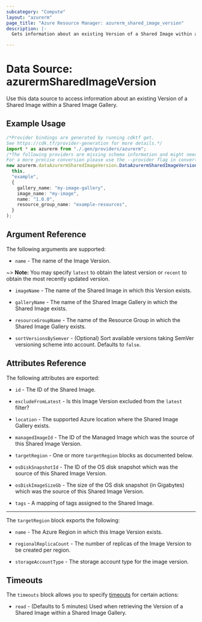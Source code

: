 ```yaml
---
subcategory: "Compute"
layout: "azurerm"
page_title: "Azure Resource Manager: azurerm_shared_image_version"
description: |-
  Gets information about an existing Version of a Shared Image within a Shared Image Gallery.

---
```


# Data Source: azurermSharedImageVersion

Use this data source to access information about an existing Version of a Shared Image within a Shared Image Gallery.

## Example Usage

```typescript
/*Provider bindings are generated by running cdktf get.
See https://cdk.tf/provider-generation for more details.*/
import * as azurerm from "./.gen/providers/azurerm";
/*The following providers are missing schema information and might need manual adjustments to synthesize correctly: azurerm.
For a more precise conversion please use the --provider flag in convert.*/
new azurerm.dataAzurermSharedImageVersion.DataAzurermSharedImageVersion(
  this,
  "example",
  {
    gallery_name: "my-image-gallery",
    image_name: "my-image",
    name: "1.0.0",
    resource_group_name: "example-resources",
  }
);

```

## Argument Reference

The following arguments are supported:

* `name` - The name of the Image Version.

\~> **Note:** You may specify `latest` to obtain the latest version or `recent` to obtain the most recently updated version.

*   `imageName` - The name of the Shared Image in which this Version exists.

*   `galleryName` - The name of the Shared Image Gallery in which the Shared Image exists.

*   `resourceGroupName` - The name of the Resource Group in which the Shared Image Gallery exists.

*   `sortVersionsBySemver` - (Optional) Sort available versions taking SemVer versioning scheme into account. Defaults to `false`.

## Attributes Reference

The following attributes are exported:

*   `id` - The ID of the Shared Image.

*   `excludeFromLatest` - Is this Image Version excluded from the `latest` filter?

*   `location` - The supported Azure location where the Shared Image Gallery exists.

*   `managedImageId` - The ID of the Managed Image which was the source of this Shared Image Version.

*   `targetRegion` - One or more `targetRegion` blocks as documented below.

*   `osDiskSnapshotId` - The ID of the OS disk snapshot which was the source of this Shared Image Version.

*   `osDiskImageSizeGb` - The size of the OS disk snapshot (in Gigabytes) which was the source of this Shared Image Version.

*   `tags` - A mapping of tags assigned to the Shared Image.

***

The `targetRegion` block exports the following:

*   `name` - The Azure Region in which this Image Version exists.

*   `regionalReplicaCount` - The number of replicas of the Image Version to be created per region.

*   `storageAccountType` - The storage account type for the image version.

## Timeouts

The `timeouts` block allows you to specify [timeouts](https://www.terraform.io/language/resources/syntax#operation-timeouts) for certain actions:

* `read` - (Defaults to 5 minutes) Used when retrieving the Version of a Shared Image within a Shared Image Gallery.
